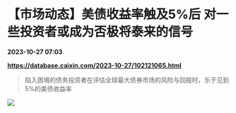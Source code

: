 # 【市场动态】美债收益率触及5%后 对一些投资者或成为否极将泰来的信号

**2023-10-27 07:03**

**https://database.caixin.com/2023-10-27/102121065.html**

> 陷入困境的债务投资者在评估全球最大债券市场的风险与回报时，乐于见到5%的美债收益率

  

[![](https://img.caixin.com/2023-10-25/169819280817615_840_560.jpg)](https://img.caixin.com//2023-10-25/169819280817615_480_320.jpg)